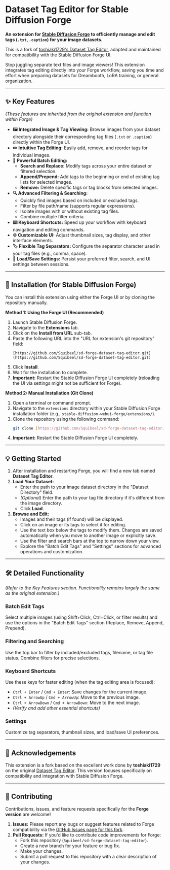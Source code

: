 # Dataset Tag Editor for Stable Diffusion Forge

**An extension for [Stable Diffusion Forge](https://github.com/lllyasviel/stable-diffusion-webui-forge) to efficiently manage and edit tags (`.txt`, `.caption`) for your image datasets.**

This is a fork of [toshiaki1729's Dataset Tag Editor](https://github.com/toshiaki1729/stable-diffusion-webui-dataset-tag-editor), adapted and maintained for compatibility with the Stable Diffusion Forge UI.

Stop juggling separate text files and image viewers! This extension integrates tag editing directly into your Forge workflow, saving you time and effort when preparing datasets for Dreambooth, LoRA training, or general organization.

---

## ✨ Key Features

*(These features are inherited from the original extension and function within Forge)*

* **🖼️ Integrated Image & Tag Viewing:** Browse images from your dataset directory alongside their corresponding tag files (`.txt` or `.caption`) directly within the Forge UI.
* **✏️ Intuitive Tag Editing:** Easily add, remove, and reorder tags for individual images.
* **🔄 Powerful Batch Editing:**
    * **Search and Replace:** Modify tags across your entire dataset or filtered selection.
    * **Append/Prepend:** Add tags to the beginning or end of existing tag lists for selected images.
    * **Remove:** Delete specific tags or tag blocks from selected images.
* **🔍 Advanced Filtering & Searching:**
    * Quickly find images based on included or excluded tags.
    * Filter by file path/name (supports regular expressions).
    * Isolate images with or without existing tag files.
    * Combine multiple filter criteria.
* **⌨️ Keyboard Shortcuts:** Speed up your workflow with keyboard navigation and editing commands.
* **⚙️ Customizable UI:** Adjust thumbnail sizes, tag display, and other interface elements.
* **🏷️ Flexible Tag Separators:** Configure the separator character used in your tag files (e.g., comma, space).
* **💾 Load/Save Settings:** Persist your preferred filter, search, and UI settings between sessions.

---

## 🚀 Installation (for Stable Diffusion Forge)

You can install this extension using either the Forge UI or by cloning the repository manually.

**Method 1: Using the Forge UI (Recommended)**

1.  Launch Stable Diffusion Forge.
2.  Navigate to the **Extensions** tab.
3.  Click on the **Install from URL** sub-tab.
4.  Paste the following URL into the "URL for extension's git repository" field:
    ```
    [https://github.com/Squibeel/sd-forge-dataset-tag-editor.git](https://github.com/Squibeel/sd-forge-dataset-tag-editor.git)
    ```
5.  Click **Install**.
6.  Wait for the installation to complete.
7.  **Important:** Restart the Stable Diffusion Forge UI completely (reloading the UI via settings might not be sufficient for Forge).

**Method 2: Manual Installation (Git Clone)**

1.  Open a terminal or command prompt.
2.  Navigate to the `extensions` directory within your Stable Diffusion Forge installation folder (e.g., `stable-diffusion-webui-forge/extensions/`).
3.  Clone the repository using the following command:
    ```bash
    git clone [https://github.com/Squibeel/sd-forge-dataset-tag-editor.git](https://github.com/Squibeel/sd-forge-dataset-tag-editor.git)
    ```
4.  **Important:** Restart the Stable Diffusion Forge UI completely.

---

## 💡 Getting Started

1.  After installation and restarting Forge, you will find a new tab named **Dataset Tag Editor**.
2.  **Load Your Dataset:**
    * Enter the path to your image dataset directory in the "Dataset Directory" field.
    * *(Optional)* Enter the path to your tag file directory if it's different from the image directory.
    * Click **Load**.
3.  **Browse and Edit:**
    * Images and their tags (if found) will be displayed.
    * Click on an image or its tags to select it for editing.
    * Use the text box below the tags to modify them. Changes are saved automatically when you move to another image or explicitly save.
    * Use the filter and search bars at the top to narrow down your view.
    * Explore the "Batch Edit Tags" and "Settings" sections for advanced operations and customization.

---

## 🛠️ Detailed Functionality

*(Refer to the Key Features section. Functionality remains largely the same as the original extension.)*

### Batch Edit Tags
Select multiple images (using Shift+Click, Ctrl+Click, or filter results) and use the options in the "Batch Edit Tags" section (Replace, Remove, Append, Prepend).

### Filtering and Searching
Use the top bar to filter by included/excluded tags, filename, or tag file status. Combine filters for precise selections.

### Keyboard Shortcuts
Use these keys for faster editing (when the tag editing area is focused):
* `Ctrl + Enter` / `Cmd + Enter`: Save changes for the current image.
* `Ctrl + ArrowUp` / `Cmd + ArrowUp`: Move to the previous image.
* `Ctrl + ArrowDown` / `Cmd + ArrowDown`: Move to the next image.
* *(Verify and add other essential shortcuts)*

### Settings
Customize tag separators, thumbnail sizes, and load/save UI preferences.

---

## 🙏 Acknowledgements

This extension is a fork based on the excellent work done by **toshiaki1729** on the original [Dataset Tag Editor](https://github.com/toshiaki1729/stable-diffusion-webui-dataset-tag-editor). This version focuses specifically on compatibility and integration with Stable Diffusion Forge.

---

## 🤝 Contributing

Contributions, issues, and feature requests specifically for the **Forge version** are welcome!

1.  **Issues:** Please report any bugs or suggest features related to Forge compatibility via the [GitHub Issues page for this fork](https://github.com/Squibeel/sd-forge-dataset-tag-editor/issues).
2.  **Pull Requests:** If you'd like to contribute code improvements for Forge:
    * Fork this repository (`Squibeel/sd-forge-dataset-tag-editor`).
    * Create a new branch for your feature or bug fix.
    * Make your changes.
    * Submit a pull request to this repository with a clear description of your changes.
